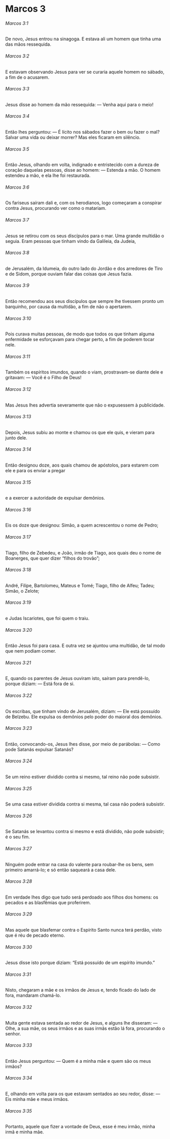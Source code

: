 # Marcos 3

###### Marcos 3:1

De novo, Jesus entrou na sinagoga. E estava ali um homem que tinha uma das mãos ressequida.

###### Marcos 3:2

E estavam observando Jesus para ver se curaria aquele homem no sábado, a fim de o acusarem.

###### Marcos 3:3

Jesus disse ao homem da mão ressequida: — Venha aqui para o meio!

###### Marcos 3:4

Então lhes perguntou: — É lícito nos sábados fazer o bem ou fazer o mal? Salvar uma vida ou deixar morrer? Mas eles ficaram em silêncio.

###### Marcos 3:5

Então Jesus, olhando em volta, indignado e entristecido com a dureza de coração daquelas pessoas, disse ao homem: — Estenda a mão. O homem estendeu a mão, e ela lhe foi restaurada.

###### Marcos 3:6

Os fariseus saíram dali e, com os herodianos, logo começaram a conspirar contra Jesus, procurando ver como o matariam.

###### Marcos 3:7

Jesus se retirou com os seus discípulos para o mar. Uma grande multidão o seguia. Eram pessoas que tinham vindo da Galileia, da Judeia,

###### Marcos 3:8

de Jerusalém, da Idumeia, do outro lado do Jordão e dos arredores de Tiro e de Sidom, porque ouviam falar das coisas que Jesus fazia.

###### Marcos 3:9

Então recomendou aos seus discípulos que sempre lhe tivessem pronto um barquinho, por causa da multidão, a fim de não o apertarem.

###### Marcos 3:10

Pois curava muitas pessoas, de modo que todos os que tinham alguma enfermidade se esforçavam para chegar perto, a fim de poderem tocar nele.

###### Marcos 3:11

Também os espíritos imundos, quando o viam, prostravam-se diante dele e gritavam: — Você é o Filho de Deus!

###### Marcos 3:12

Mas Jesus lhes advertia severamente que não o expusessem à publicidade.

###### Marcos 3:13

Depois, Jesus subiu ao monte e chamou os que ele quis, e vieram para junto dele.

###### Marcos 3:14

Então designou doze, aos quais chamou de apóstolos, para estarem com ele e para os enviar a pregar

###### Marcos 3:15

e a exercer a autoridade de expulsar demônios.

###### Marcos 3:16

Eis os doze que designou: Simão, a quem acrescentou o nome de Pedro;

###### Marcos 3:17

Tiago, filho de Zebedeu, e João, irmão de Tiago, aos quais deu o nome de Boanerges, que quer dizer “filhos do trovão”;

###### Marcos 3:18

André, Filipe, Bartolomeu, Mateus e Tomé; Tiago, filho de Alfeu; Tadeu; Simão, o Zelote;

###### Marcos 3:19

e Judas Iscariotes, que foi quem o traiu.

###### Marcos 3:20

Então Jesus foi para casa. E outra vez se ajuntou uma multidão, de tal modo que nem podiam comer.

###### Marcos 3:21

E, quando os parentes de Jesus ouviram isto, saíram para prendê-lo, porque diziam: — Está fora de si.

###### Marcos 3:22

Os escribas, que tinham vindo de Jerusalém, diziam: — Ele está possuído de Belzebu. Ele expulsa os demônios pelo poder do maioral dos demônios.

###### Marcos 3:23

Então, convocando-os, Jesus lhes disse, por meio de parábolas: — Como pode Satanás expulsar Satanás?

###### Marcos 3:24

Se um reino estiver dividido contra si mesmo, tal reino não pode subsistir.

###### Marcos 3:25

Se uma casa estiver dividida contra si mesma, tal casa não poderá subsistir.

###### Marcos 3:26

Se Satanás se levantou contra si mesmo e está dividido, não pode subsistir; é o seu fim.

###### Marcos 3:27

Ninguém pode entrar na casa do valente para roubar-lhe os bens, sem primeiro amarrá-lo; e só então saqueará a casa dele.

###### Marcos 3:28

Em verdade lhes digo que tudo será perdoado aos filhos dos homens: os pecados e as blasfêmias que proferirem.

###### Marcos 3:29

Mas aquele que blasfemar contra o Espírito Santo nunca terá perdão, visto que é réu de pecado eterno.

###### Marcos 3:30

Jesus disse isto porque diziam: “Está possuído de um espírito imundo.”

###### Marcos 3:31

Nisto, chegaram a mãe e os irmãos de Jesus e, tendo ficado do lado de fora, mandaram chamá-lo.

###### Marcos 3:32

Muita gente estava sentada ao redor de Jesus, e alguns lhe disseram: — Olhe, a sua mãe, os seus irmãos e as suas irmãs estão lá fora, procurando o senhor.

###### Marcos 3:33

Então Jesus perguntou: — Quem é a minha mãe e quem são os meus irmãos?

###### Marcos 3:34

E, olhando em volta para os que estavam sentados ao seu redor, disse: — Eis minha mãe e meus irmãos.

###### Marcos 3:35

Portanto, aquele que fizer a vontade de Deus, esse é meu irmão, minha irmã e minha mãe.

